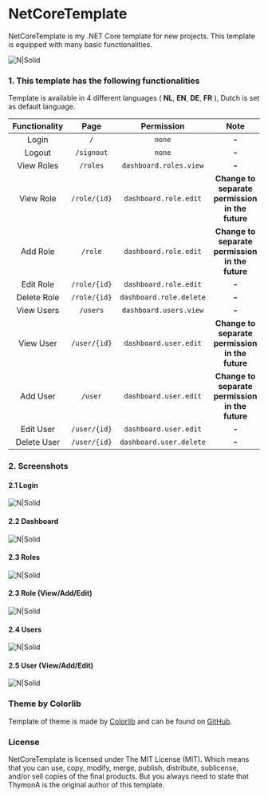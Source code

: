 # NetCoreTemplate
NetCoreTemplate is my .NET Core template for new projects. This template is equipped with many basic functionalities. 

![N|Solid](https://i.imgur.com/O8D9cHS.png)

### 1. This template has the following functionalities

Template is available in 4 different languages ( **NL**, **EN**, **DE**, **FR** ), Dutch is set as default language.

| Functionality | Page  | Permission    | Note |
|:-------------:|:-----:|:-------------:|:----:|
| Login         | `/`   |  `none`       | **-** |
| Logout        | `/signout` | `none` | **-** |
| View Roles    | `/roles` | `dashboard.roles.view` | **-** |
| View Role     | `/role/{id}`  | `dashboard.role.edit` | **Change to separate permission in the future** |
| Add Role     | `/role`  | `dashboard.role.edit` | **Change to separate permission in the future** |
| Edit Role     | `/role/{id}`  | `dashboard.role.edit` | **-** |
| Delete Role     | `/role/{id}`  | `dashboard.role.delete` | **-** |
| View Users    | `/users` | `dashboard.users.view` | **-** |
| View User     | `/user/{id}`  | `dashboard.user.edit` | **Change to separate permission in the future** |
| Add User     | `/user`  | `dashboard.user.edit` | **Change to separate permission in the future** |
| Edit User     | `/user/{id}`  | `dashboard.user.edit` | **-** |
| Delete User     | `/user/{id}`  | `dashboard.user.delete` | **-** |

### 2. Screenshots
#### 2.1 Login
![N|Solid](https://i.imgur.com/O8D9cHS.png)

#### 2.2 Dashboard
![N|Solid](https://i.imgur.com/kLm2y8o.png)

#### 2.3 Roles
![N|Solid](https://i.imgur.com/IaJF0uh.png)

#### 2.3 Role (View/Add/Edit)
![N|Solid](https://i.imgur.com/oAeNTIZ.png)

#### 2.4 Users
![N|Solid](https://i.imgur.com/UNEblQN.png)

#### 2.5 User (View/Add/Edit)
![N|Solid](https://i.imgur.com/KKc4TyN.png)

### Theme by Colorlib

Template of theme is made by [Colorlib](https://colorlib.com) and can be found on [GitHub](https://github.com/puikinsh/concept).

### License
NetCoreTemplate is licensed under The MIT License (MIT). Which means that you can use, copy, modify, merge, publish, distribute, sublicense, and/or sell copies of the final products. But you always need to state that ThymonA is the original author of this template.
